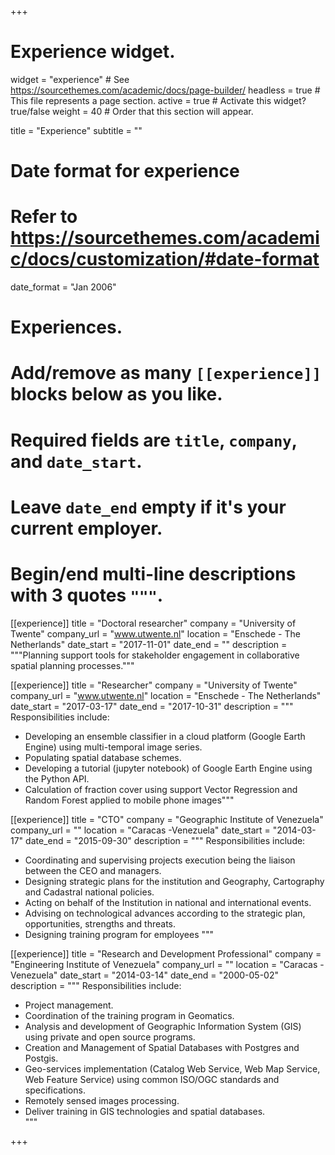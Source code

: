 +++
# Experience widget.
widget = "experience"  # See https://sourcethemes.com/academic/docs/page-builder/
headless = true  # This file represents a page section.
active = true  # Activate this widget? true/false
weight = 40  # Order that this section will appear.

title = "Experience"
subtitle = ""

# Date format for experience
#   Refer to https://sourcethemes.com/academic/docs/customization/#date-format
date_format = "Jan 2006"

# Experiences.
#   Add/remove as many `[[experience]]` blocks below as you like.
#   Required fields are `title`, `company`, and `date_start`.
#   Leave `date_end` empty if it's your current employer.
#   Begin/end multi-line descriptions with 3 quotes `"""`.
[[experience]]
  title = "Doctoral researcher"
  company = "University of Twente"
  company_url = "www.utwente.nl"
  location = "Enschede - The Netherlands"
  date_start = "2017-11-01"
  date_end = ""
  description = """Planning support tools for stakeholder engagement in collaborative spatial planning processes."""

[[experience]]
  title = "Researcher"
  company = "University of Twente"
  company_url = "www.utwente.nl"
  location = "Enschede - The Netherlands"
  date_start = "2017-03-17"
  date_end = "2017-10-31"
  description = """
  Responsibilities include:<br>
  * Developing an ensemble classifier in a cloud platform (Google Earth Engine) using multi-temporal image series.<br>
  * Populating spatial database schemes. <br>
  * Developing a tutorial (jupyter notebook) of Google Earth Engine using the Python API.<br>  
  * Calculation of fraction cover using support Vector Regression and Random Forest applied to mobile phone images"""

[[experience]]
  title = "CTO"
  company = "Geographic Institute of Venezuela"
  company_url = ""
  location = "Caracas -Venezuela"
  date_start = "2014-03-17"
  date_end = "2015-09-30"
  description = """
  Responsibilities include:<br>
  * Coordinating and supervising projects execution being the liaison between the CEO and managers.<br> 
  * Designing strategic plans for the institution and Geography, Cartography and Cadastral national policies.<br> 
  * Acting on behalf of the Institution in national and international events.<br>
  * Advising on technological advances according to the strategic plan, opportunities, strengths and threats.<br>
  * Designing training program for employees
  """
  

[[experience]]
  title = "Research and Development Professional"
  company = "Engineering Institute of Venezuela"
  company_url = ""
  location = "Caracas -Venezuela"
  date_start = "2014-03-14"
  date_end = "2000-05-02"
  description = """
  Responsibilities include:<br>
  * Project management. 
  * Coordination of the training program in Geomatics.<br> 
  * Analysis and development of Geographic Information System (GIS) using private and open source programs.<br>
  * Creation and Management of Spatial Databases with Postgres and Postgis.<br>
  * Geo-services implementation (Catalog Web Service, Web Map Service, Web Feature Service) using common ISO/OGC standards and specifications.<br>
  * Remotely sensed images processing.<br>
  * Deliver training in GIS technologies and spatial databases.<br>
   """
   
+++

